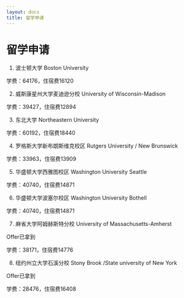 ```yaml
---
layout: docs
title: 留学申请
---
```


# 留学申请

1. 波士顿大学 Boston University

学费：64176，住宿费16120

2. 威斯康星州大学麦迪逊分校 University of Wisconsin-Madison

学费：39427，住宿费12894

3. 东北大学 Northeastern University

学费：60192，住宿费18440

4. 罗格斯大学新布朗斯维克校区 Rutgers University / New Brunswick

学费：33963，住宿费13909

5. 华盛顿大学西雅图校区 Washington University Seattle

学费：40740，住宿费14871

6. 华盛顿大学波塞尔校区 Washington University Bothell

学费：40740，住宿费14871

7. 麻省大学阿姆赫斯特分校 University of Massachusetts-Amherst

Offer已拿到

学费：38171，住宿费14776

8. 纽约州立大学石溪分校 Stony Brook /State university of New York

Offer已拿到

学费：28476，住宿费16408
